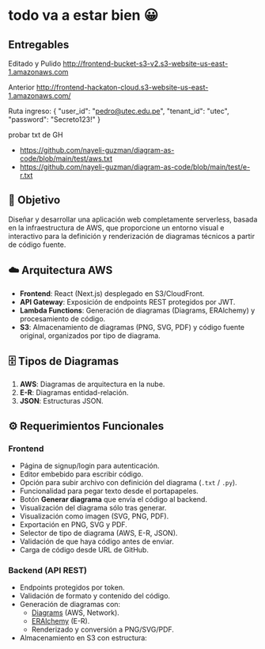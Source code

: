 # todo va a estar bien 😀

## Entregables

Editado y Pulido
http://frontend-bucket-s3-v2.s3-website-us-east-1.amazonaws.com

Anterior
http://frontend-hackaton-cloud.s3-website-us-east-1.amazonaws.com/


Ruta ingreso: 
{
  "user_id":   "pedro@utec.edu.pe",
  "tenant_id": "utec",
  "password":  "Secreto123!"
}

probar txt de GH
- https://github.com/nayeli-guzman/diagram-as-code/blob/main/test/aws.txt
- https://github.com/nayeli-guzman/diagram-as-code/blob/main/test/e-r.txt

## 🎯 Objetivo
Diseñar y desarrollar una aplicación web completamente serverless, basada en la infraestructura de AWS, que proporcione un entorno visual e interactivo para la definición y renderización de diagramas técnicos a partir de código fuente.

## ☁️ Arquitectura AWS
- **Frontend**: React (Next.js) desplegado en S3/CloudFront.  
- **API Gateway**: Exposición de endpoints REST protegidos por JWT.  
- **Lambda Functions**: Generación de diagramas (Diagrams, ERAlchemy) y procesamiento de código.  
- **S3**: Almacenamiento de diagramas (PNG, SVG, PDF) y código fuente original, organizados por tipo de diagrama.  

## 🗄️ Tipos de Diagramas
1. **AWS**: Diagramas de arquitectura en la nube.  
2. **E-R**: Diagramas entidad-relación.  
3. **JSON**: Estructuras JSON.  

## ⚙️ Requerimientos Funcionales

### Frontend
- Página de signup/login para autenticación.  
- Editor embebido para escribir código.  
- Opción para subir archivo con definición del diagrama (`.txt` / `.py`).  
- Funcionalidad para pegar texto desde el portapapeles.  
- Botón **Generar diagrama** que envía el código al backend.  
- Visualización del diagrama sólo tras generar.  
- Visualización como imagen (SVG, PNG, PDF).  
- Exportación en PNG, SVG y PDF.  
- Selector de tipo de diagrama (AWS, E-R, JSON).  
- Validación de que haya código antes de enviar.  
- Carga de código desde URL de GitHub.

### Backend (API REST)
- Endpoints protegidos por token.  
- Validación de formato y contenido del código.  
- Generación de diagramas con:
  - [Diagrams](https://diagrams.mingrammer.com/) (AWS, Network).  
  - [ERAlchemy](https://eralchemy.readthedocs.io/) (E-R).  
  - Renderizado y conversión a PNG/SVG/PDF.  
- Almacenamiento en S3 con estructura:
